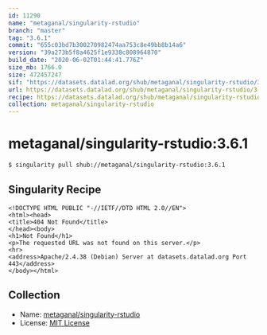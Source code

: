 ```yaml
---
id: 11290
name: "metaganal/singularity-rstudio"
branch: "master"
tag: "3.6.1"
commit: "655c03bd7b300270982474aa753c8e49bb8b14a6"
version: "39a273b5f8a4625f1e9338c808964870"
build_date: "2020-06-02T01:44:41.776Z"
size_mb: 1766.0
size: 472457247
sif: "https://datasets.datalad.org/shub/metaganal/singularity-rstudio/3.6.1/2020-06-02-655c03bd-39a273b5/39a273b5f8a4625f1e9338c808964870.sif"
url: https://datasets.datalad.org/shub/metaganal/singularity-rstudio/3.6.1/2020-06-02-655c03bd-39a273b5/
recipe: https://datasets.datalad.org/shub/metaganal/singularity-rstudio/3.6.1/2020-06-02-655c03bd-39a273b5/Singularity
collection: metaganal/singularity-rstudio
---
```


# metaganal/singularity-rstudio:3.6.1

```bash
$ singularity pull shub://metaganal/singularity-rstudio:3.6.1
```

## Singularity Recipe

```singularity
<!DOCTYPE HTML PUBLIC "-//IETF//DTD HTML 2.0//EN">
<html><head>
<title>404 Not Found</title>
</head><body>
<h1>Not Found</h1>
<p>The requested URL was not found on this server.</p>
<hr>
<address>Apache/2.4.38 (Debian) Server at datasets.datalad.org Port 443</address>
</body></html>
```

## Collection

 - Name: [metaganal/singularity-rstudio](https://github.com/metaganal/singularity-rstudio)
 - License: [MIT License](https://api.github.com/licenses/mit)

